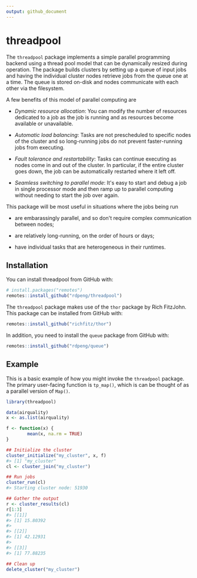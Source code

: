 ```yaml
---
output: github_document
---
```


<!-- README.md is generated from README.Rmd. Please edit that file -->



# threadpool

The `threadpool` package implements a simple parallel programming backend using a thread pool model that can be dynamically resized during operation. The package builds clusters by setting up a queue of input jobs and having the individual cluster nodes retrieve jobs from the queue one at a time. The queue is stored on-disk and nodes communicate with each other via the filesystem.

A few benefits of this model of parallel computing are

* *Dynamic resource allocation*: You can modify the number of resources dedicated to a job as the job is running and as resources become available or unavailable.

* *Automatic load balancing*: Tasks are not prescheduled to specific nodes of the cluster and so long-running jobs do not prevent faster-running jobs from executing.

* *Fault tolerance and restartability*: Tasks can continue executing as nodes come in and out of the cluster. In particular, if the entire cluster goes down, the job can be automatically restarted where it left off.

* *Seamless switching to parallel mode*: It's easy to start and debug a job in single processor mode and then ramp up to parallel computing without needing to start the job over again.

This package will be most useful in situations where the jobs being run

* are embarassingly parallel, and so don't require complex communication between nodes;

* are relatively long-running, on the order of hours or days; 

* have individual tasks that are heterogeneous in their runtimes.

## Installation

You can install threadpool from GitHub with:


```r
# install.packages("remotes")
remotes::install_github("rdpeng/threadpool")
```

The `threadpool` package makes use of the `thor` package by Rich FitzJohn. This package can be installed from GitHub with:


```r
remotes::install_github("richfitz/thor")
```

In addition, you need to install the `queue` package from GitHub with:


```r
remotes::install_github("rdpeng/queue")
```



## Example

This is a basic example of how you might invoke the `threadpool` package. The primary user-facing function is `tp_map()`, which is can be thought of as a parallel version of `Map()`. 


```r
library(threadpool)

data(airquality)
x <- as.list(airquality)

f <- function(x) {
        mean(x, na.rm = TRUE)
}

## Initialize the cluster
cluster_initialize("my_cluster", x, f)
#> [1] "my_cluster"
cl <- cluster_join("my_cluster")

## Run jobs
cluster_run(cl)
#> Starting cluster node: 51930

## Gather the output
r <- cluster_results(cl)
r[1:3]
#> [[1]]
#> [1] 15.80392
#> 
#> [[2]]
#> [1] 42.12931
#> 
#> [[3]]
#> [1] 77.88235

## Clean up
delete_cluster("my_cluster")
```
